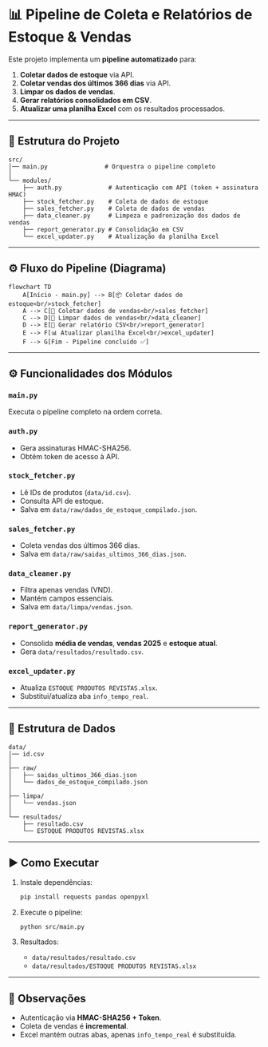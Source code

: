 
# 📊 Pipeline de Coleta e Relatórios de Estoque & Vendas

Este projeto implementa um **pipeline automatizado** para:

1. **Coletar dados de estoque** via API.
2. **Coletar vendas dos últimos 366 dias** via API.
3. **Limpar os dados de vendas**.
4. **Gerar relatórios consolidados em CSV**.
5. **Atualizar uma planilha Excel** com os resultados processados.

---

## 🚀 Estrutura do Projeto

```
src/
│── main.py                # Orquestra o pipeline completo
│
└── modules/
    ├── auth.py             # Autenticação com API (token + assinatura HMAC)
    ├── stock_fetcher.py    # Coleta de dados de estoque
    ├── sales_fetcher.py    # Coleta de dados de vendas
    ├── data_cleaner.py     # Limpeza e padronização dos dados de vendas
    ├── report_generator.py # Consolidação em CSV
    └── excel_updater.py    # Atualização da planilha Excel
```

---

## ⚙️ Fluxo do Pipeline (Diagrama)

```mermaid
flowchart TD
    A[Início - main.py] --> B[📦 Coletar dados de estoque<br/>stock_fetcher]
    A --> C[🛒 Coletar dados de vendas<br/>sales_fetcher]
    C --> D[🧹 Limpar dados de vendas<br/>data_cleaner]
    D --> E[📑 Gerar relatório CSV<br/>report_generator]
    E --> F[📊 Atualizar planilha Excel<br/>excel_updater]
    F --> G[Fim - Pipeline concluído ✅]
```

---

## ⚙️ Funcionalidades dos Módulos

### `main.py`

Executa o pipeline completo na ordem correta.

### `auth.py`

* Gera assinaturas HMAC-SHA256.
* Obtém token de acesso à API.

### `stock_fetcher.py`

* Lê IDs de produtos (`data/id.csv`).
* Consulta API de estoque.
* Salva em `data/raw/dados_de_estoque_compilado.json`.

### `sales_fetcher.py`

* Coleta vendas dos últimos 366 dias.
* Salva em `data/raw/saidas_ultimos_366_dias.json`.

### `data_cleaner.py`

* Filtra apenas vendas (VND).
* Mantém campos essenciais.
* Salva em `data/limpa/vendas.json`.

### `report_generator.py`

* Consolida **média de vendas**, **vendas 2025** e **estoque atual**.
* Gera `data/resultados/resultado.csv`.

### `excel_updater.py`

* Atualiza `ESTOQUE PRODUTOS REVISTAS.xlsx`.
* Substitui/atualiza aba `info_tempo_real`.

---

## 📂 Estrutura de Dados

```
data/
│── id.csv
│
├── raw/
│   ├── saidas_ultimos_366_dias.json
│   └── dados_de_estoque_compilado.json
│
├── limpa/
│   └── vendas.json
│
└── resultados/
    ├── resultado.csv
    └── ESTOQUE PRODUTOS REVISTAS.xlsx
```

---

## ▶️ Como Executar

1. Instale dependências:

   ```bash
   pip install requests pandas openpyxl
   ```

2. Execute o pipeline:

   ```bash
   python src/main.py
   ```

3. Resultados:

   * `data/resultados/resultado.csv`
   * `data/resultados/ESTOQUE PRODUTOS REVISTAS.xlsx`

---

## 📝 Observações

* Autenticação via **HMAC-SHA256 + Token**.
* Coleta de vendas é **incremental**.
* Excel mantém outras abas, apenas `info_tempo_real` é substituída.
